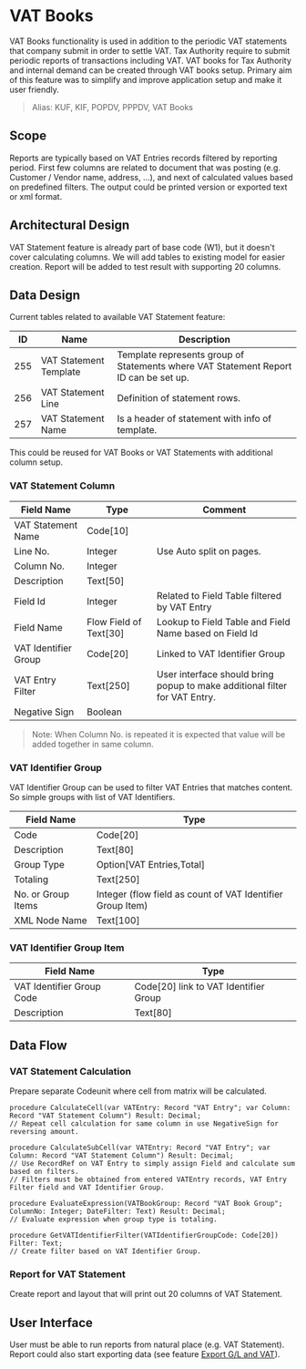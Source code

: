 # VAT Books

VAT Books functionality is used in addition to the periodic VAT statements that company submit in order to settle VAT. Tax Authority require to submit periodic reports of transactions including VAT. VAT books for Tax Authority and internal demand can be created through VAT books setup. Primary aim of this feature was to simplify and improve application setup and make it user friendly.

> Alias: KUF, KIF, POPDV, PPPDV, VAT Books

## Scope

Reports are typically based on VAT Entries records filtered by reporting period. First few columns are related to document that was posting (e.g. Customer / Vendor name, address, ...), and next of calculated values based on predefined filters. The output could be printed version or exported text or xml format.

## Architectural Design 

VAT Statement feature is already part of base code (W1), but it doesn't cover calculating columns. We will add tables to existing model for easier creation. Report will be added to test result with supporting 20 columns.  

## Data Design

Current tables related to available VAT Statement feature:

ID|Name|Description
--|----|-----------
255|VAT Statement Template|Template represents group of Statements where VAT Statement Report ID can be set up.
256|VAT Statement Line|Definition of statement rows.
257|VAT Statement Name|Is a header of statement with info of template.

This could be reused for VAT Books or VAT Statements with additional column setup.

### VAT Statement Column

Field Name|Type|Comment
----------|----|-------
VAT Statement Name|Code[10]|
Line No.|Integer|Use Auto split on pages.
Column No.|Integer|
Description|Text[50]|
Field Id|Integer|Related to Field Table filtered by VAT Entry
Field Name|Flow Field of Text[30]|Lookup to Field Table and Field Name based on Field Id
VAT Identifier Group|Code[20]|Linked to VAT Identifier Group
VAT Entry Filter|Text[250]|User interface should bring popup to make additional filter for VAT Entry.
Negative Sign|Boolean|

> Note: When Column No. is repeated it is expected that value will be added together in same column.

### VAT Identifier Group

VAT Identifier Group can be used to filter VAT Entries that matches content. So simple groups with list of VAT Identifiers.

Field Name|Type
----------|----
Code|Code[20]
Description|Text[80]
Group Type|Option[VAT Entries,Total]
Totaling|Text[250]
No. or Group Items|Integer (flow field as count of VAT Identifier Group Item)
XML Node Name|Text[100]

### VAT Identifier Group Item

Field Name|Type
----------|----
VAT Identifier Group Code|Code[20] link to VAT Identifier Group
Description|Text[80]

## Data Flow

### VAT Statement Calculation

Prepare separate Codeunit where cell from matrix will be calculated. 

```PAS
procedure CalculateCell(var VATEntry: Record "VAT Entry"; var Column: Record "VAT Statement Column") Result: Decimal;
// Repeat cell calculation for same column in use NegativeSign for reversing amount.

procedure CalculateSubCell(var VATEntry: Record "VAT Entry"; var Column: Record "VAT Statement Column") Result: Decimal;
// Use RecordRef on VAT Entry to simply assign Field and calculate sum based on filters.
// Filters must be obtained from entered VATEntry records, VAT Entry Filter field and VAT Identifier Group. 

procedure EvaluateExpression(VATBookGroup: Record "VAT Book Group"; ColumnNo: Integer; DateFilter: Text) Result: Decimal;
// Evaluate expression when group type is totaling. 

procedure GetVATIdentifierFilter(VATIdentifierGroupCode: Code[20]) Filter: Text;
// Create filter based on VAT Identifier Group.
```

### Report for VAT Statement

Create report and layout that will print out 20 columns of VAT Statement. 

## User Interface

User must be able to run reports from natural place (e.g. VAT Statement). Report could also start exporting data (see feature [Export G/L and VAT](features/ExportGLandVAT.md)).
